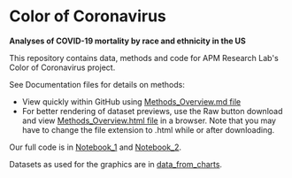 # Color of Coronavirus 
**Analyses of COVID-19 mortality by race and ethnicity in the US**

This repository contains data, methods and code for APM Research Lab's Color of Coronavirus project. 

See Documentation files for details on methods:
- View quickly within GitHub using [Methods_Overview.md file](Methods_Overview.md)
- For better rendering of dataset previews, use the Raw button download and view [Methods_Overview.html file](Methods_Overview.html) in a browser. Note that you may have to change the file extension to .html while or after downloading. 

Our full code is in [Notebook_1](Notebook_1.Rmd) and [Notebook_2](Notebook_2.Rmd). 

Datasets as used for the graphics are in [data_from_charts](data_from_charts).
